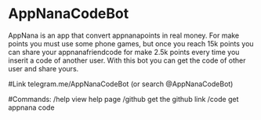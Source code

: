 # AppNanaCodeBot
  AppNana is an app that convert appnanapoints in real money. For make points you must use some phone games, but once you reach 15k points you can share your appnanafriendcode for make 2.5k points every time you inserit a code of another user. With this bot you can get the code of other user and share yours.

#Link
telegram.me/AppNanaCodeBot (or search @AppNanaCodeBot)

#Commands:
/help view help page
/github get the github link
/code get appnana code
